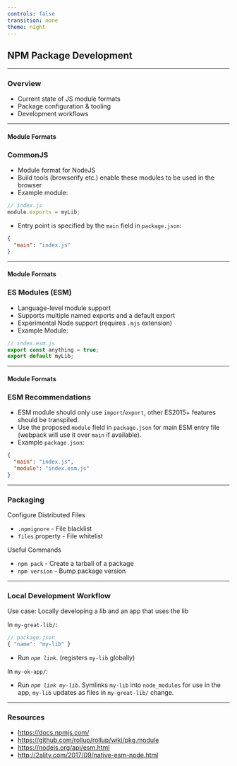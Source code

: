 ```yaml
---
controls: false
transition: none
theme: night
---
```


<style type="text/css">
  .reveal p {
    text-align: left;
  }
  .reveal ul {
    display: block;
  }
  .reveal ol {
    display: block;
  }
</style>

## NPM Package Development

---

### Overview

* Current state of JS module formats
* Package configuration & tooling
* Development workflows

---

#### Module Formats

### CommonJS

* Module format for NodeJS
* Build tools (browserify etc.) enable these modules to be used in the browser
* Example module:

```js
// index.js
module.exports = myLib;
```

* Entry point is specified by the `main` field in `package.json`:

```json
{
  "main": "index.js"
}
```

---

#### Module Formats

### ES Modules (ESM)

* Language-level module support
* Supports multiple named exports and a default export
* Experimental Node support (requires `.mjs` extension)
* Example Module:

```js
// index.esm.js
export const anything = true;
export default myLib;
```


---

#### Module Formats

### ESM Recommendations

* ESM module should only use `import`/`export`, other ES2015+ features should be transpiled.
* Use the proposed `module` field in `package.json` for main ESM entry file (webpack will use it over `main` if available).
* Example `package.json`:

```json
{
  "main": "index.js",
  "module": "index.esm.js"
}
```

---

### Packaging

Configure Distributed Files
* `.npmignore` - File blacklist
* `files` property - File whitelist

Useful Commands

* `npm pack` - Create a tarball of a package
* `npm version` - Bump package version

---

### Local Development Workflow

Use case: Locally developing a lib and an app that uses the lib

In `my-great-lib/`:

```js
// package.json
{ "name": "my-lib" }
```

* Run *`npm link`*. (registers `my-lib` globally)

In `my-ok-app/`:

* Run *`npm link my-lib`*. Symlinks `my-lib` into `node_modules` for use in the app, `my-lib` updates as files in `my-great-lib/` change.

---

### Resources

* https://docs.npmjs.com/
* https://github.com/rollup/rollup/wiki/pkg.module
* https://nodejs.org/api/esm.html
* http://2ality.com/2017/09/native-esm-node.html


